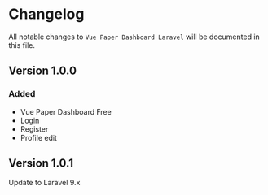 # Changelog

All notable changes to `Vue Paper Dashboard Laravel`  will be documented in this file.

## Version 1.0.0

### Added
- Vue Paper Dashboard Free
- Login
- Register
- Profile edit

## Version 1.0.1
Update to Laravel 9.x
